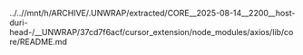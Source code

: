 ../..//mnt/h/ARCHIVE/.UNWRAP/extracted/CORE__2025-08-14__2200__host-duri-head-/__UNWRAP/37cd7f6acf/cursor_extension/node_modules/axios/lib/core/README.md